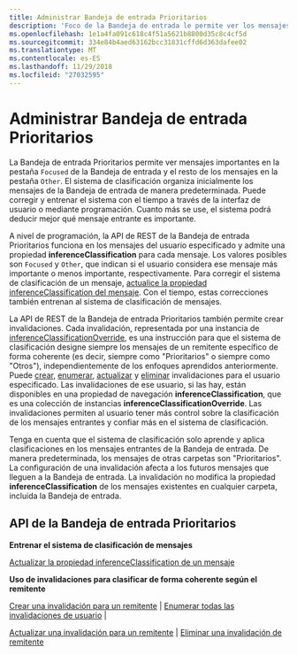 ```yaml
---
title: Administrar Bandeja de entrada Prioritarios
description: 'Foco de la Bandeja de entrada le permite ver los mensajes importantes en la `Focused` ficha de la Bandeja de entrada y el resto de los mensajes de la Bandeja de entrada en el `Other` ficha. El sistema de clasificación '
ms.openlocfilehash: 1e1a4fa091c618c4f51a5621b8800d35c8c4cf5d
ms.sourcegitcommit: 334e84b4aed63162bcc31831cffd6d363dafee02
ms.translationtype: MT
ms.contentlocale: es-ES
ms.lasthandoff: 11/29/2018
ms.locfileid: "27032595"
---
```

# <a name="manage-focused-inbox"></a>Administrar Bandeja de entrada Prioritarios

La Bandeja de entrada Prioritarios permite ver mensajes importantes en la pestaña `Focused` de la Bandeja de entrada y el resto de los mensajes en la pestaña `Other`. El sistema de clasificación organiza inicialmente los mensajes de la Bandeja de entrada de manera predeterminada. Puede corregir y entrenar el sistema con el tiempo a través de la interfaz de usuario o mediante programación. Cuanto más se use, el sistema podrá deducir mejor qué mensaje entrante es importante.

A nivel de programación, la API de REST de la Bandeja de entrada Prioritarios funciona en los mensajes del usuario especificado y admite una propiedad **inferenceClassification** para cada mensaje. Los valores posibles son `Focused` y `Other`, que indican si el usuario considera ese mensaje más importante o menos importante, respectivamente. Para corregir el sistema de clasificación de un mensaje, [actualice la propiedad inferenceClassification del mensaje](../api/message-update.md). Con el tiempo, estas correcciones también entrenan al sistema de clasificación de mensajes.

La API de REST de la Bandeja de entrada Prioritarios también permite crear invalidaciones. Cada invalidación, representada por una instancia de [inferenceClassificationOverride](../resources/inferenceclassificationoverride.md), es una instrucción para que el sistema de clasificación designe siempre los mensajes de un remitente específico de forma coherente (es decir, siempre como "Prioritarios" o siempre como "Otros"), independientemente de los enfoques aprendidos anteriormente. Puede [crear](../api/inferenceclassification-post-overrides.md), [enumerar](../api/inferenceclassification-list-overrides.md), [actualizar](../api/inferenceclassificationoverride-update.md) y [eliminar](../api/inferenceclassificationoverride-delete.md) invalidaciones para el usuario especificado. Las invalidaciones de ese usuario, si las hay, están disponibles en una propiedad de navegación **inferenceClassification**, que es una colección de instancias **inferenceClassificationOverride**. Las invalidaciones permiten al usuario tener más control sobre la clasificación de los mensajes entrantes y confiar más en el sistema de clasificación.

Tenga en cuenta que el sistema de clasificación solo aprende y aplica clasificaciones en los mensajes entrantes de la Bandeja de entrada. De manera predeterminada, los mensajes de otras carpetas son "Prioritarios". La configuración de una invalidación afecta a los futuros mensajes que lleguen a la Bandeja de entrada. La invalidación no modifica la propiedad **inferenceClassification** de los mensajes existentes en cualquier carpeta, incluida la Bandeja de entrada.

## <a name="focused-inbox-api"></a>API de la Bandeja de entrada Prioritarios

**Entrenar el sistema de clasificación de mensajes**

[Actualizar la propiedad inferenceClassification de un mensaje](../api/message-update.md)


**Uso de invalidaciones para clasificar de forma coherente según el remitente**

[Crear una invalidación para un remitente](../api/inferenceclassification-post-overrides.md) | [Enumerar todas las invalidaciones de usuario](../api/inferenceclassification-list-overrides.md) |

[Actualizar una invalidación para un remitente](../api/inferenceclassificationoverride-update.md) | [Eliminar una invalidación de remitente](../api/inferenceclassificationoverride-delete.md) 
